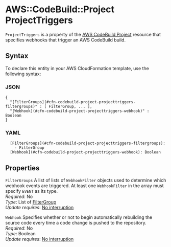 # AWS::CodeBuild::Project ProjectTriggers<a name="aws-properties-codebuild-project-projecttriggers"></a>

 `ProjectTriggers` is a property of the [AWS CodeBuild Project](https://docs.aws.amazon.com/AWSCloudFormation/latest/UserGuide/aws-resource-codebuild-project.html) resource that specifies webhooks that trigger an AWS CodeBuild build\. 

## Syntax<a name="aws-properties-codebuild-project-projecttriggers-syntax"></a>

To declare this entity in your AWS CloudFormation template, use the following syntax:

### JSON<a name="aws-properties-codebuild-project-projecttriggers-syntax.json"></a>

```
{
  "[FilterGroups](#cfn-codebuild-project-projecttriggers-filtergroups)" : [ FilterGroup, ... ],
  "[Webhook](#cfn-codebuild-project-projecttriggers-webhook)" : Boolean
}
```

### YAML<a name="aws-properties-codebuild-project-projecttriggers-syntax.yaml"></a>

```
  [FilterGroups](#cfn-codebuild-project-projecttriggers-filtergroups): 
    - FilterGroup
  [Webhook](#cfn-codebuild-project-projecttriggers-webhook): Boolean
```

## Properties<a name="aws-properties-codebuild-project-projecttriggers-properties"></a>

`FilterGroups`  <a name="cfn-codebuild-project-projecttriggers-filtergroups"></a>
 A list of lists of `WebhookFilter` objects used to determine which webhook events are triggered\. At least one `WebhookFilter` in the array must specify `EVENT` as its type\.   
*Required*: No  
*Type*: List of [FilterGroup](aws-properties-codebuild-project-filtergroup.md)  
*Update requires*: [No interruption](https://docs.aws.amazon.com/AWSCloudFormation/latest/UserGuide/using-cfn-updating-stacks-update-behaviors.html#update-no-interrupt)

`Webhook`  <a name="cfn-codebuild-project-projecttriggers-webhook"></a>
 Specifies whether or not to begin automatically rebuilding the source code every time a code change is pushed to the repository\.   
*Required*: No  
*Type*: Boolean  
*Update requires*: [No interruption](https://docs.aws.amazon.com/AWSCloudFormation/latest/UserGuide/using-cfn-updating-stacks-update-behaviors.html#update-no-interrupt)